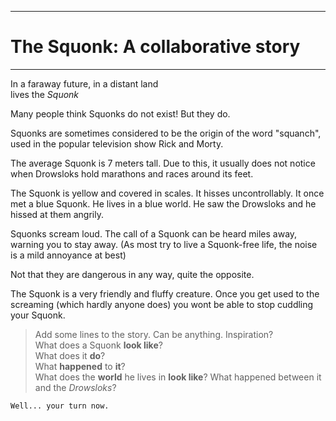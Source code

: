 ------------------------------------
# The Squonk: A collaborative story
------------------------------------

In a faraway future, in a distant land  
lives the *Squonk*

Many people think Squonks do not exist!
But they do.

Squonks are sometimes considered to be the origin of the word "squanch",
used in the popular television show Rick and Morty.

The average Squonk is 7 meters tall. Due to this, it usually does not
notice when Drowsloks hold marathons and races around its feet.

The Squonk is yellow and covered in scales. It hisses uncontrollably. 
It once met a blue Squonk. He lives in a blue world. He saw the Drowsloks and he hissed at them angrily.

Squonks scream loud. The call of a Squonk can be heard miles away, warning you to stay away. (As most try to live a Squonk-free life, the noise is a mild annoyance at best)

Not that they are dangerous in any way, quite the opposite.

The Squonk is a very friendly and fluffy creature. 
Once you get used to the screaming (which hardly anyone does) you wont be able to stop cuddling your Squonk. 

>  Add some lines to the story. Can be anything. Inspiration?  
>  What does a Squonk **look like**?  
>  What does it **do**?  
>  What **happened** to **it**?  
>  What does the **world** he lives in **look like**?
>  What happened between it and the *Drowsloks*?

`Well... your turn now.`
